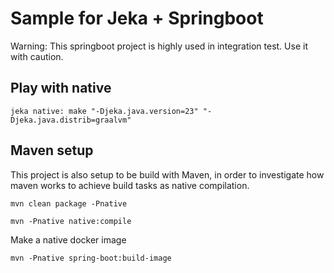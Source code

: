 # Sample for Jeka + Springboot

Warning:
This springboot project is highly used in integration test. Use it with caution.


## Play with native

```shell
jeka native: make "-Djeka.java.version=23" "-Djeka.java.distrib=graalvm"
```

## Maven setup

This project is also setup to be build with Maven, in order to investigate how maven works to 
achieve build tasks as native compilation.

```shell
mvn clean package -Pnative
```

```shell
mvn -Pnative native:compile
```

Make a native docker image
```shell
mvn -Pnative spring-boot:build-image
```